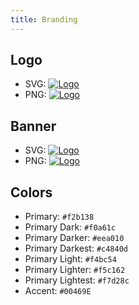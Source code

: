```yaml
---
title: Branding
---
```


## Logo

* SVG: [![Logo](/img/logo.svg)](/img/logo.svg)
* PNG: [![Logo](/img/logo.png)](/img/logo.png)

## Banner

* SVG: [![Logo](/img/banner.svg)](/img/banner.svg)
* PNG: [![Logo](/img/banner.png)](/img/banner.png)

## Colors

* Primary: `#f2b138`
* Primary Dark: `#f0a61c`
* Primary Darker: `#eea010`
* Primary Darkest: `#c4840d`
* Primary Light: `#f4bc54`
* Primary Lighter: `#f5c162`
* Primary Lightest: `#f7d28c`
* Accent: `#00469E`  
